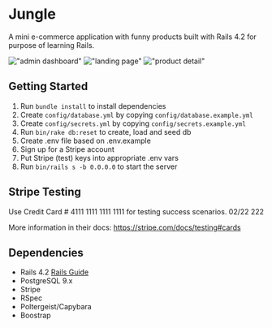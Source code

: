 # Jungle

A mini e-commerce application with funny products built with Rails 4.2 for purpose of learning Rails.

!["admin dashboard"](https://github.com/Lizzyfemme/jungle/images/admin_dashboard.png)
!["landing page"](https://github.com/Lizzyfemme/jungle/images/landing_page.png)
!["product detail"](https://github.com/Lizzyfemme/jungle/images/product_detail.png)

## Getting Started

1. Run `bundle install` to install dependencies
2. Create `config/database.yml` by copying `config/database.example.yml`
3. Create `config/secrets.yml` by copying `config/secrets.example.yml`
4. Run `bin/rake db:reset` to create, load and seed db
5. Create .env file based on .env.example
6. Sign up for a Stripe account
7. Put Stripe (test) keys into appropriate .env vars
8. Run `bin/rails s -b 0.0.0.0` to start the server

## Stripe Testing

Use Credit Card # 4111 1111 1111 1111 for testing success scenarios. 02/22 222

More information in their docs: <https://stripe.com/docs/testing#cards>

## Dependencies

- Rails 4.2 [Rails Guide](http://guides.rubyonrails.org/v4.2/)
- PostgreSQL 9.x
- Stripe
- RSpec
- Poltergeist/Capybara
- Boostrap
